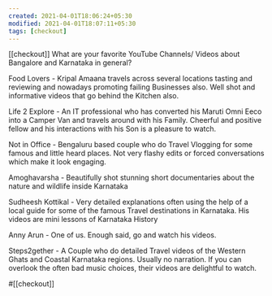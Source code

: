```yaml
---
created: 2021-04-01T18:06:24+05:30
modified: 2021-04-01T18:07:11+05:30
tags: [checkout]
---
```

[[checkout]]
 What are your favorite YouTube Channels/ Videos about Bangalore and Karnataka in general? 
 
 Food Lovers - Kripal Amaana travels across several locations tasting and reviewing and nowadays promoting failing Businesses also. Well shot and informative videos that go behind the Kitchen also.
 
 Life 2 Explore - An IT professional who has converted his Maruti Omni Eeco into a Camper Van and travels around with his Family. Cheerful and positive fellow and his interactions with his Son is a pleasure to watch.
 
 Not in Office - Bengaluru based couple who do Travel Vlogging for some famous and little heard places. Not very flashy edits or forced conversations which make it look engaging.
 
 Amoghavarsha - Beautifully shot stunning short documentaries about the nature and wildlife inside Karnataka
 
 Sudheesh Kottikal - Very detailed explanations often using the help of a local guide for some of the famous Travel destinations in Karnataka. His videos are mini lessons of Karnataka History
 
 Anny Arun - One of us. Enough said, go and watch his videos.
 
 Steps2gether - A Couple who do detailed Travel videos of the Western Ghats and Coastal Karnataka regions. Usually no narration. If you can overlook the often bad music choices, their videos are delightful to watch.

#[[checkout]] 